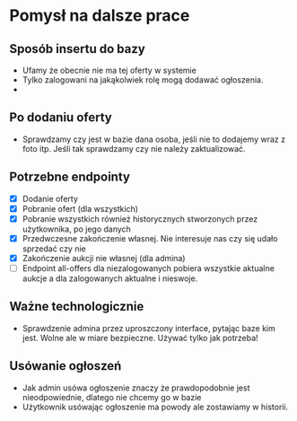 # Pomysł na dalsze prace

## Sposób insertu do bazy

- Ufamy że obecnie nie ma tej oferty w systemie
- Tylko zalogowani na jakąkolwiek rolę mogą dodawać ogłoszenia.
- 

## Po dodaniu oferty
- Sprawdzamy czy jest w bazie dana osoba, jeśli nie to dodajemy wraz z foto itp. Jeśli tak sprawdzamy czy nie należy zaktualizować.

## Potrzebne endpointy

- [x] Dodanie oferty
- [x] Pobranie ofert (dla wszystkich)
- [x] Pobranie wszystkich również historycznych stworzonych przez użytkownika, po jego danych
- [x] Przedwczesne zakończenie własnej. Nie interesuje nas czy się udało sprzedać czy nie
- [x] Zakończenie aukcji nie własnej (dla admina)
- [ ] Endpoint all-offers dla niezalogowanych pobiera wszystkie aktualne aukcje a dla zalogowanych aktualne i nieswoje.

## Ważne technologicznie

- Sprawdzenie admina przez uproszczony interface, pytając baze kim jest. Wolne ale w miare bezpieczne. Używać tylko jak potrzeba!

## Usówanie ogłoszeń

- Jak admin usówa ogłoszenie znaczy że prawdopodobnie jest nieodpowiednie, dlatego nie chcemy go w bazie
- Użytkownik usówając ogłoszenie ma powody ale zostawiamy w historii.

